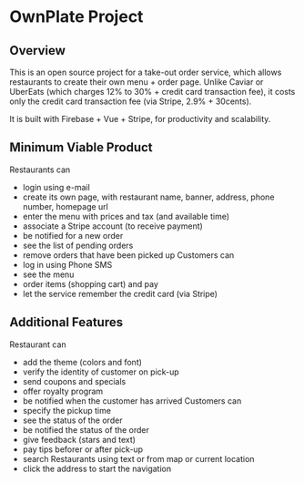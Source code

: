 # OwnPlate Project

## Overview
This is an open source project for a take-out order service, which allows restaurants to create their own menu + order page. Unlike Caviar or UberEats (which charges 12% to 30% + credit card transaction fee), it costs only the credit card transaction fee (via Stripe, 2.9% + 30cents). 

It is built with Firebase + Vue + Stripe, for productivity and scalability.

## Minimum Viable Product
Restaurants can
 - login using e-mail
 - create its own page, with restaurant name, banner, address, phone number, homepage url
 - enter the menu with prices and tax (and available time)
 - associate a Stripe account (to receive payment)
 - be notified for a new order
 - see the list of pending orders
 - remove orders that have been picked up
Customers can
 - log in using Phone SMS
 - see the menu
 - order items (shopping cart) and pay
 - let the service remember the credit card (via Stripe)
 
## Additional Features
Restaurant can
 - add the theme (colors and font)
 - verify the identity of customer on pick-up
 - send coupons and specials
 - offer royalty program
 - be notified when the customer has arrived 
Customers can
 - specify the pickup time
 - see the status of the order
 - be notified the status of the order
 - give feedback (stars and text)
 - pay tips beforer or after pick-up
 - search Restaurants using text or from map or current location
 - click the address to start the navigation
